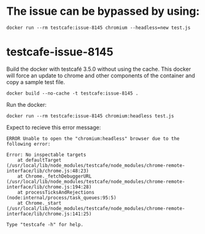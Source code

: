 # The issue can be bypassed by using:
```
docker run --rm testcafe:issue-8145 chromium --headless=new test.js
```

# testcafe-issue-8145


Build the docker with testcafé 3.5.0 without using the cache. This docker will force an update to chrome and other components of the container and copy a sample test file.
```
docker build --no-cache -t testcafe:issue-8145 .
```

Run the docker:
```
docker run --rm testcafe:issue-8145 chromium:headless test.js
```

Expect to recieve this error message:
```
ERROR Unable to open the "chromium:headless" browser due to the following error:

Error: No inspectable targets
    at defaultTarget (/usr/local/lib/node_modules/testcafe/node_modules/chrome-remote-interface/lib/chrome.js:48:23)
    at Chrome._fetchDebuggerURL (/usr/local/lib/node_modules/testcafe/node_modules/chrome-remote-interface/lib/chrome.js:194:28)
    at processTicksAndRejections (node:internal/process/task_queues:95:5)
    at Chrome._start (/usr/local/lib/node_modules/testcafe/node_modules/chrome-remote-interface/lib/chrome.js:141:25)

Type "testcafe -h" for help.
```
